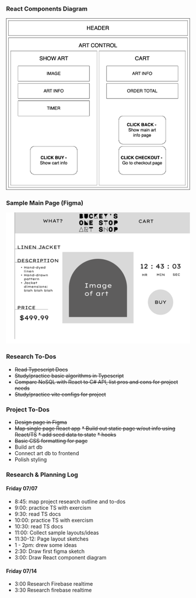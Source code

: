 ### React Components Diagram
![diagram of react components](./src/assets/img/buckeyscomponent.png)

### Sample Main Page (Figma)
![figma sketch of main page](./src/assets/img/figma_sketch.png)

### Research To-Dos
* ~~Read Typescript Docs~~
* ~~Study/practice basic algorithms in Typescript~~
* ~~Compare NoSQL with React to C# API, list pros and cons for project needs~~
* ~~Study/practice vite configs for project~~

### Project To-Dos
* ~~Design page in Figma~~
* ~~Map single page React app~~
~~* Build out static page w/out info using React/TS~~
  ~~* add seed data to state~~
  ~~* hooks~~
* ~~Basic CSS formatting for page~~
* Build art db
* Connect art db to frontend
* Polish styling

### Research & Planning Log
#### Friday 07/07

* 8:45: map project research outline and to-dos
* 9:00: practice TS with exercism
* 9:30: read TS docs
* 10:00: practice TS with exercism
* 10:30: read TS docs
* 11:00: Collect sample layouts/ideas
* 11:30-12: Page layout sketches
* 1 - 2pm: drew some ideas
* 2:30: Draw first figma sketch
* 3:00: Draw React component diagram


#### Friday 07/14

* 3:00 Research Firebase realtime
* 3:30 Research firebase realtime